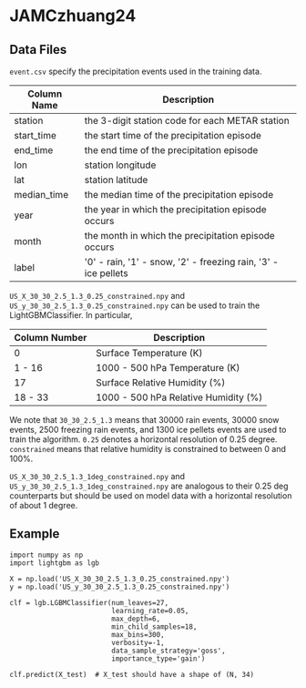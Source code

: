 # JAMCzhuang24

## Data Files

`event.csv` specify the precipitation events used in the training data.

| Column Name  | Description |
| -----------  | ----------- |
| station      | the 3-digit station code for each METAR station |
| start_time   | the start time of the precipitation episode |
| end_time     | the end time of the precipitation episode |
| lon          | station longitude |
| lat          | station latitude |
| median_time  | the median time of the precipitation episode |
| year         | the year in which the precipitation episode occurs |
| month        | the month in which the precipitation episode occurs |
| label        | '0' - rain, '1' - snow, '2' - freezing rain, '3' - ice pellets |

`US_X_30_30_2.5_1.3_0.25_constrained.npy` and `US_y_30_30_2.5_1.3_0.25_constrained.npy` can be used to train the LightGBMClassifier. In particular, 

| Column Number  | Description |
| -------------  | ----------- |
| 0              | Surface Temperature (K) |
| 1 - 16         | 1000 - 500 hPa Temperature (K) |
| 17             | Surface Relative Humidity (%) |
| 18 - 33        | 1000 - 500 hPa Relative Humidity (%) |

We note that `30_30_2.5_1.3` means that 30000 rain events, 30000 snow events, 2500 freezing rain events, and 1300 ice pellets events are used to train the algorithm. `0.25` denotes a horizontal resolution of 0.25 degree. `constrained` means that relative humidity is constrained to between 0 and 100%. 

`US_X_30_30_2.5_1.3_1deg_constrained.npy` and `US_y_30_30_2.5_1.3_1deg_constrained.npy` are analogous to their 0.25 deg counterparts but should be used on model data with a horizontal resolution of about 1 degree. 

## Example

```
import numpy as np
import lightgbm as lgb

X = np.load('US_X_30_30_2.5_1.3_0.25_constrained.npy')
y = np.load('US_y_30_30_2.5_1.3_0.25_constrained.npy')

clf = lgb.LGBMClassifier(num_leaves=27,
                         learning_rate=0.05,
                         max_depth=6,
                         min_child_samples=18, 
                         max_bins=300,
                         verbosity=-1,
                         data_sample_strategy='goss',
                         importance_type='gain')
                             
clf.predict(X_test)  # X_test should have a shape of (N, 34)
```
